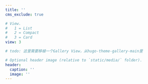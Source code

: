 ```yaml
---
title: ''
cms_exclude: true

# View.
#   1 = List
#   2 = Compact
#   3 = Card
view: 3

# todo: 这里需要移植一个Gallery View，从hugo-theme-gallery-main里

# Optional header image (relative to `static/media/` folder).
header:
  caption: ''
  image: ''
---
```

